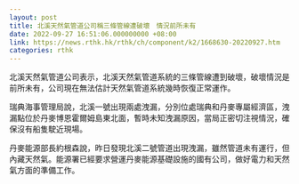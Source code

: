 ```yaml
---
layout: post
title: 北溪天然氣管道公司稱三條管線遭破壞　情況前所未有
date: 2022-09-27 16:51:06.000000000 +08:00
link: https://news.rthk.hk/rthk/ch/component/k2/1668630-20220927.htm
categories: rthk
---
```


北溪天然氣管道公司表示，北溪天然氣管道系統的三條管線遭到破壞，破壞情況是前所未有，公司現在無法估計天然氣管道系統幾時恢復正常運作。

瑞典海事管理局說，北溪一號出現兩處洩漏，分別位處瑞典和丹麥專屬經濟區，洩漏點位於丹麥博恩霍爾姆島東北面，暫時未知洩漏原因，當局正密切注視情況，確保沒有船隻駛近現場。

丹麥能源部長約根森說，昨日發現北溪二號管道出現洩漏，雖然管道未有運行，但內藏天然氣。能源署已經要求營運丹麥能源基礎設施的國有公司，做好電力和天然氣方面的準備工作。
